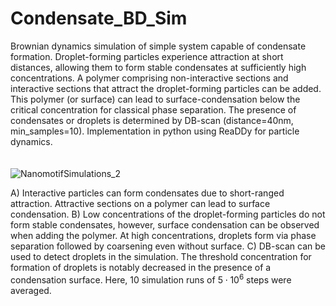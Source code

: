 # Condensate_BD_Sim
Brownian dynamics simulation of simple system capable of condensate formation. Droplet-forming particles experience attraction at short distances, allowing them to form stable condensates at sufficiently high concentrations. A polymer comprising non-interactive sections and interactive sections that attract the droplet-forming particles can be added. This polymer (or surface) can lead to surface-condensation below the critical concentration for classical phase separation. The presence of condensates or droplets is determined by DB-scan (distance=40nm, min_samples=10).
Implementation in python using ReaDDy for particle dynamics.
<br>
<br>
<br>
![NanomotifSimulations_2](https://github.com/user-attachments/assets/d6b4f7ba-c6f1-45c6-8bde-bbc294fef31d)


A) Interactive particles can form condensates due to short-ranged attraction. Attractive sections on a polymer can lead to surface condensation. B) Low concentrations of the droplet-forming particles do not form stable condensates, however, surface condensation can be observed when adding the polymer. At high concentrations, droplets form via phase separation followed by coarsening even without surface. C) DB-scan can be used to detect droplets in the simulation. The threshold concentration for formation of droplets is notably decreased in the presence of a condensation surface. Here, 10 simulation runs of $5 \cdot 10^6$ steps were averaged.
